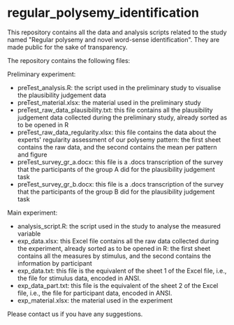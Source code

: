 # regular_polysemy_identification
This repository contains all the data and analysis scripts related to the study named "Regular polysemy and novel word-sense identification". They are made public for the sake of transparency.

The repository contains the following files:

Preliminary experiment:
- preTest_analysis.R: the script used in the preliminary study to visualise the plausibility judgement data
- preTest_material.xlsx: the material used in the preliminary study
- preTest_raw_data_plausibility.txt: this file contains all the plausibility judgement data collected during the preliminary study, already sorted as to be opened in R
- preTest_raw_data_regularity.xlsx: this file contains the data about the experts' regularity assessment of our polysemy pattern: the first sheet contains the raw data, and the second contains the mean per pattern and figure
- preTest_survey_gr_a.docx: this file is a .docs transcription of the survey that the participants of the group A did for the plausibility judgement task
- preTest_survey_gr_b.docx: this file is a .docs transcription of the survey that the participants of the group B did for the plausibility judgement task

Main experiment:
- analysis_script.R: the script used in the study to analyse the measured variable
- exp_data.xlsx: this Excel file contains all the raw data collected during the experiment, already sorted as to be opened in R: the first sheet contains all the measures by stimulus, and the second contains the information by participant
- exp_data.txt: this file is the equivalent of the sheet 1 of the Excel file, i.e., the file for stimulus data, encoded in ANSI.
- exp_data_part.txt: this file is the equivalent of the sheet 2 of the Excel file, i.e., the file for participant data, encoded in ANSI.
- exp_material.xlsx: the material used in the experiment

Please contact us if you have any suggestions.

